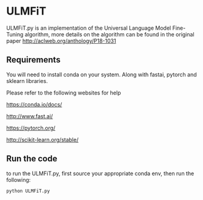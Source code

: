 # ULMFiT
ULMFiT.py is an implementation of the Universal Language Model Fine-Tuning algorithm, more details on the algorithm can be found in the original paper http://aclweb.org/anthology/P18-1031

## Requirements
You will need to install conda on your system. Along with fastai, pytorch and sklearn libraries.

Please refer to the following websites for help

https://conda.io/docs/

http://www.fast.ai/

https://pytorch.org/

http://scikit-learn.org/stable/

## Run the code
to run the ULMFiT.py, first source your appropriate conda env, then run the following:
```
python ULMFiT.py
```
